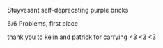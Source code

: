 Stuyvesant self-deprecating purple bricks

6/6 Problems, first place

thank you to kelin and patrick for carrying <3 <3 <3
